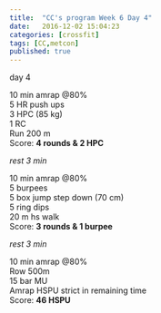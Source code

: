 ```yaml
---
title:  "CC's program Week 6 Day 4"
date:   2016-12-02 15:04:23
categories: [crossfit]
tags: [CC,metcon]
published: true
---
```

day 4

10 min amrap @80%  
5 HR push ups  
3 HPC (85 kg)  
1 RC  
Run 200 m  
Score: **4 rounds & 2 HPC**

_rest 3 min_

10 min amrap @80%  
5 burpees  
5 box jump step down (70 cm)  
5 ring dips  
20 m hs walk  
Score: **3 rounds & 1 burpee**

_rest 3 min_

10 min amrap @80%  
Row 500m  
15 bar MU  
Amrap HSPU strict in remaining time  
Score: **46 HSPU**
